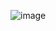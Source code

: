 ![image](https://github.com/StanislavHerber/SAR/assets/134272440/8c4e028f-f660-4ae7-a56a-3778df5f7a5b)

